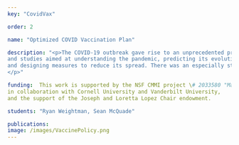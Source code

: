 ```yaml
---
key: "CovidVax"

order: 2

name: "Optimized COVID Vaccination Plan"

description: "<p>The COVID-19 outbreak gave rise to an unprecedented production of models
and studies aimed at understanding the pandemic, predicting its evolution
and designing measures to reduce its spread. There was an especially strong focus on how to accurately model vaccination of a certain population in a compartmental SIR model. We build a SIR model with vaccination compartments and exposed compartment transforming it into an SVEIR model. We then split the population into major age groups to better capture the varying effect of the virus on specific populations. Lastly, we optimize vaccine schedule to minimize deaths amongst the population. All of this is done in Python using an optimation package. 
</p>"

funding:  This work is supported by the NSF CMMI project \# 2033580 "Managing pandemic by managing mobility"
in collaboration with Cornell University and Vanderbilt University,
and the support of the Joseph and Loretta Lopez Chair endowment.

students: "Ryan Weightman, Sean McQuade"

publications: 
image: /images/VaccinePolicy.png
---
```

